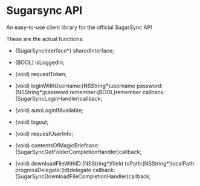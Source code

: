 Sugarsync API
=============

An easy-to-use client library for the official SugarSync API 

These are the actual functions:

+ (SugarSyncInterface*) sharedInterface;

- (BOOL) isLoggedIn;
- (void) requestToken;
- (void) loginWithUsername:(NSString*)username password:(NSString*)password remember:(BOOL)remember callback:(SugarSyncLoginHandler)callback;
- (void) autoLoginIfAvailable;
- (void) logout;

- (void) requestUserInfo;

- (void) contentsOfMagicBriefcase:(SugarSyncGetFolderCompletionHandler)callback;

- (void) downloadFileWithID:(NSString*)fileId toPath:(NSString*)localPath 
           progressDelegate:(id<ASIProgressDelegate>)delegate 
                   callback:(SugarSyncDownloadFileCompletionHandler)callback;